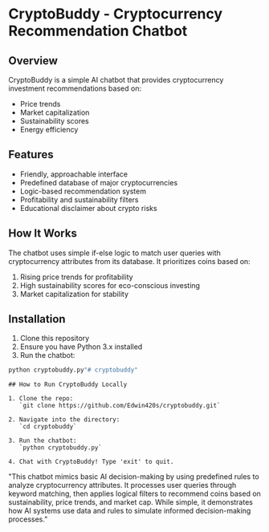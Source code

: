 # CryptoBuddy - Cryptocurrency Recommendation Chatbot


## Overview
CryptoBuddy is a simple AI chatbot that provides cryptocurrency investment recommendations based on:
- Price trends
- Market capitalization
- Sustainability scores
- Energy efficiency

## Features
- Friendly, approachable interface
- Predefined database of major cryptocurrencies
- Logic-based recommendation system
- Profitability and sustainability filters
- Educational disclaimer about crypto risks

## How It Works
The chatbot uses simple if-else logic to match user queries with cryptocurrency attributes from its database. It prioritizes coins based on:
1. Rising price trends for profitability
2. High sustainability scores for eco-conscious investing
3. Market capitalization for stability

## Installation
1. Clone this repository
2. Ensure you have Python 3.x installed
3. Run the chatbot:
```bash
python cryptobuddy.py"# cryptobuddy" 
```
```
## How to Run CryptoBuddy Locally

1. Clone the repo:  
   `git clone https://github.com/Edwin420s/cryptobuddy.git`

2. Navigate into the directory:  
   `cd cryptobuddy`

3. Run the chatbot:  
   `python cryptobuddy.py`

4. Chat with CryptoBuddy! Type 'exit' to quit.

```

"This chatbot mimics basic AI decision-making by using predefined rules to analyze cryptocurrency attributes. It processes user queries through keyword matching, then applies logical filters to recommend coins based on sustainability, price trends, and market cap. While simple, it demonstrates how AI systems use data and rules to simulate informed decision-making processes."


